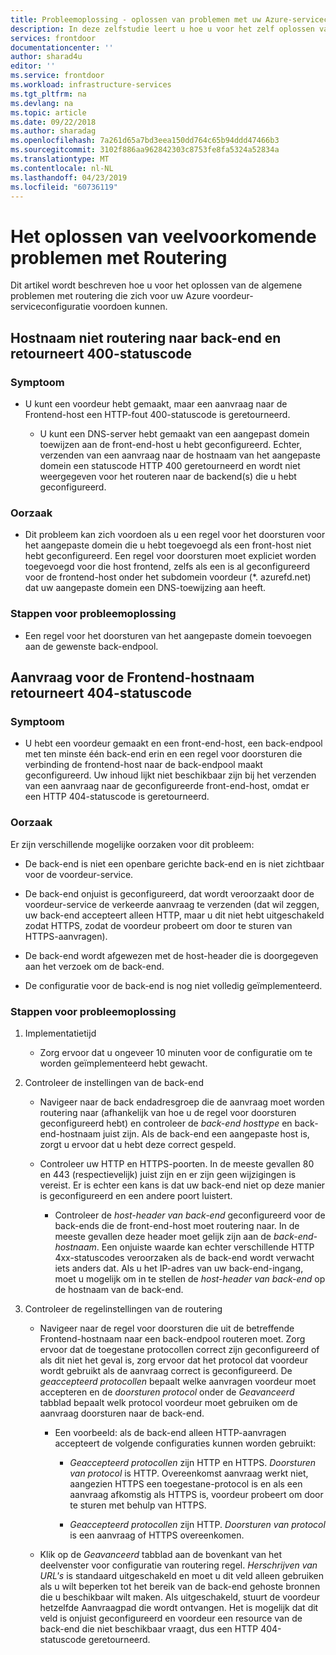 ```yaml
---
title: Probleemoplossing - oplossen van problemen met uw Azure-serviceconfiguratie voor voordeur | Microsoft Docs
description: In deze zelfstudie leert u hoe u voor het zelf oplossen van de veelvoorkomende problemen die zich voor uw voordeur voordoen kunnen.
services: frontdoor
documentationcenter: ''
author: sharad4u
editor: ''
ms.service: frontdoor
ms.workload: infrastructure-services
ms.tgt_pltfrm: na
ms.devlang: na
ms.topic: article
ms.date: 09/22/2018
ms.author: sharadag
ms.openlocfilehash: 7a261d65a7bd3eea150dd764c65b94ddd47466b3
ms.sourcegitcommit: 3102f886aa962842303c8753fe8fa5324a52834a
ms.translationtype: MT
ms.contentlocale: nl-NL
ms.lasthandoff: 04/23/2019
ms.locfileid: "60736119"
---
```

# <a name="troubleshooting-common-routing-issues"></a>Het oplossen van veelvoorkomende problemen met Routering
Dit artikel wordt beschreven hoe u voor het oplossen van de algemene problemen met routering die zich voor uw Azure voordeur-serviceconfiguratie voordoen kunnen. 

## <a name="hostname-not-routing-to-backend-and-returns-400-status-code"></a>Hostnaam niet routering naar back-end en retourneert 400-statuscode


### <a name="symptom"></a>Symptoom
- U kunt een voordeur hebt gemaakt, maar een aanvraag naar de Frontend-host een HTTP-fout 400-statuscode is geretourneerd.

  - U kunt een DNS-server hebt gemaakt van een aangepast domein toewijzen aan de front-end-host u hebt geconfigureerd. Echter, verzenden van een aanvraag naar de hostnaam van het aangepaste domein een statuscode HTTP 400 geretourneerd en wordt niet weergegeven voor het routeren naar de backend(s) die u hebt geconfigureerd.

### <a name="cause"></a>Oorzaak
- Dit probleem kan zich voordoen als u een regel voor het doorsturen voor het aangepaste domein die u hebt toegevoegd als een front-host niet hebt geconfigureerd. Een regel voor doorsturen moet expliciet worden toegevoegd voor die host frontend, zelfs als een is al geconfigureerd voor de frontend-host onder het subdomein voordeur (*. azurefd.net) dat uw aangepaste domein een DNS-toewijzing aan heeft.

### <a name="troubleshooting-steps"></a>Stappen voor probleemoplossing
- Een regel voor het doorsturen van het aangepaste domein toevoegen aan de gewenste back-endpool.

## <a name="request-to-frontend-hostname-returns-404-status-code"></a>Aanvraag voor de Frontend-hostnaam retourneert 404-statuscode

### <a name="symptom"></a>Symptoom
- U hebt een voordeur gemaakt en een front-end-host, een back-endpool met ten minste één back-end erin en een regel voor doorsturen die verbinding de frontend-host naar de back-endpool maakt geconfigureerd. Uw inhoud lijkt niet beschikbaar zijn bij het verzenden van een aanvraag naar de geconfigureerde front-end-host, omdat er een HTTP 404-statuscode is geretourneerd.

### <a name="cause"></a>Oorzaak
Er zijn verschillende mogelijke oorzaken voor dit probleem:
 - De back-end is niet een openbare gerichte back-end en is niet zichtbaar voor de voordeur-service.

- De back-end onjuist is geconfigureerd, dat wordt veroorzaakt door de voordeur-service de verkeerde aanvraag te verzenden (dat wil zeggen, uw back-end accepteert alleen HTTP, maar u dit niet hebt uitgeschakeld zodat HTTPS, zodat de voordeur probeert om door te sturen van HTTPS-aanvragen).
- De back-end wordt afgewezen met de host-header die is doorgegeven aan het verzoek om de back-end.
- De configuratie voor de back-end is nog niet volledig geïmplementeerd.

### <a name="troubleshooting-steps"></a>Stappen voor probleemoplossing
1. Implementatietijd
    - Zorg ervoor dat u ongeveer 10 minuten voor de configuratie om te worden geïmplementeerd hebt gewacht.

2. Controleer de instellingen van de back-end
   - Navigeer naar de back endadresgroep die de aanvraag moet worden routering naar (afhankelijk van hoe u de regel voor doorsturen geconfigureerd hebt) en controleer de _back-end hosttype_ en back-end-hostnaam juist zijn. Als de back-end een aangepaste host is, zorgt u ervoor dat u hebt deze correct gespeld. 

   - Controleer uw HTTP en HTTPS-poorten. In de meeste gevallen 80 en 443 (respectievelijk) juist zijn en er zijn geen wijzigingen is vereist. Er is echter een kans is dat uw back-end niet op deze manier is geconfigureerd en een andere poort luistert.

     - Controleer de _host-header van back-end_ geconfigureerd voor de back-ends die de front-end-host moet routering naar. In de meeste gevallen deze header moet gelijk zijn aan de _back-end-hostnaam_. Een onjuiste waarde kan echter verschillende HTTP 4xx-statuscodes veroorzaken als de back-end wordt verwacht iets anders dat. Als u het IP-adres van uw back-end-ingang, moet u mogelijk om in te stellen de _host-header van back-end_ op de hostnaam van de back-end.


3. Controleer de regelinstellingen van de routering
     - Navigeer naar de regel voor doorsturen die uit de betreffende Frontend-hostnaam naar een back-endpool routeren moet. Zorg ervoor dat de toegestane protocollen correct zijn geconfigureerd of als dit niet het geval is, zorg ervoor dat het protocol dat voordeur wordt gebruikt als de aanvraag correct is geconfigureerd. De _geaccepteerd protocollen_ bepaalt welke aanvragen voordeur moet accepteren en de _doorsturen protocol_ onder de _Geavanceerd_ tabblad bepaalt welk protocol voordeur moet gebruiken om de aanvraag doorsturen naar de back-end.
          - Een voorbeeld: als de back-end alleen HTTP-aanvragen accepteert de volgende configuraties kunnen worden gebruikt:
               - _Geaccepteerd protocollen_ zijn HTTP en HTTPS. _Doorsturen van protocol_ is HTTP. Overeenkomst aanvraag werkt niet, aangezien HTTPS een toegestane-protocol is en als een aanvraag afkomstig als HTTPS is, voordeur probeert om door te sturen met behulp van HTTPS.

               - _Geaccepteerd protocollen_ zijn HTTP. _Doorsturen van protocol_ is een aanvraag of HTTPS overeenkomen.

   - Klik op de _Geavanceerd_ tabblad aan de bovenkant van het deelvenster voor configuratie van routering regel. _Herschrijven van URL's_ is standaard uitgeschakeld en moet u dit veld alleen gebruiken als u wilt beperken tot het bereik van de back-end gehoste bronnen die u beschikbaar wilt maken. Als uitgeschakeld, stuurt de voordeur hetzelfde Aanvraagpad die wordt ontvangen. Het is mogelijk dat dit veld is onjuist geconfigureerd en voordeur een resource van de back-end die niet beschikbaar vraagt, dus een HTTP 404-statuscode geretourneerd.

